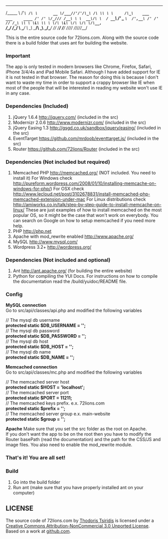  ________    ___    __
/\_____  \ /'___`\ /\ \       __
\/___//'/'/\_\ /\ \\ \ \     /\_\    ___     ___     ____
    /' /' \/_/// /__\ \ \  __\/\ \  / __`\ /' _ `\  /',__\
  /' /'      // /_\ \\ \ \L\ \\ \ \/\ \L\ \/\ \/\ \/\__, `\
 /\_/       /\______/ \ \____/ \ \_\ \____/\ \_\ \_\/\____/
 \//        \/_____/   \/___/   \/_/\/___/  \/_/\/_/\/___/


This is the entire source code for 72lions.com. Along with the source code there is a build folder that uses ant for building the website.

### Important
The app is only tested in modern browsers like Chrome, Firefox, Safari, iPhone 3/4/4s and iPad Mobile Safari.
Although I have added support for IE it is not tested in that browser.
The reason for doing this is because I don't want to waste my time in order to support a crappy browser like IE when most of the people that will be interested in reading my website won't use IE in any case.

### Dependencies (Included)
1. jQuery 1.6.4 http://jquery.com/ (included in the src)
2. Modernizr 2.0.6 http://www.modernizr.com/ (included in the src)
3. jQuery Easing 1.3 http://gsgd.co.uk/sandbox/jquery/easing/ (included in the src)
4. EventTarget https://github.com/mrdoob/eventtarget.js/ (included in the src)
5. Router https://github.com/72lions/Router (included in the src)

### Dependencies (Not included but required)
1. Memcached PHP http://memcached.org/ (NOT included. You need to install it)
   For Windows check http://pureform.wordpress.com/2008/01/10/installing-memcache-on-windows-for-php/)
   For OSX check http://www.lecloud.net/post/3102678831/install-memcached-php-memcached-extension-under-mac
   For Linux distributions check http://amiworks.co.in/talk/step-by-step-guide-to-install-memcache-on-linux/
   These are just examples of how to install memcached on the most popular OS, so it might be the case that won't work on everybody. You can search on Google on how to setup memcached if you need more help.
2. PHP http://php.net
3. Apache with mod_rewrite enabled http://www.apache.org/
4. MySQL http://www.mysql.com/
5. Wordpress 3.2+ http://wordpress.org/

### Dependencies (Not included and optional)
1. Ant http://ant.apache.org/ (for building the entire website)
2. Python for compiling the YUI Docs. For instructions on how to compile the documentation read the /build/yuidoc/README file.

### Config
**MySQL connection**  
Go to src/api/classes/api.php and modified the following variables

// The mysql db username  
**protected static $DB_USERNAME = '';**  
// The mysql db password  
**protected static $DB_PASSWORD = '';**  
// The mysql db host  
**protected static $DB_HOST = '';**  
// The mysql db name  
**protected static $DB_NAME = '';**  

**Memcached connection**  
Go to src/api/classes/mc.php and modified the following variables  
  
// The memcached server host  
**protected static $HOST = 'localhost';**  
// The memcached server port  
**protected static $PORT = 11211;**  
// The memcached keys prefix. e.x. 72lions.com  
**protected static $prefix = '';**  
// The memcached server group e.x. main-website  
**protected static $group = '';**

**Apache**
Make sure that you set the src folder as the root on Apache.  
If you don't want the app to be on the root then you have to modify the Router basePath (read the documentation) and the path for the CSS/JS and image files.
You also need to enable the mod_rewrite module.

### That's it! You are all set!

### Build
1. Go into the build folder
2. Run ant (make sure that you have properly installed ant on your computer)

## LICENSE
<span xmlns:dct="http://purl.org/dc/terms/" property="dct:title">The source code of 72lions.com</span> by <a xmlns:cc="http://creativecommons.org/ns#" href="72lions.com" property="cc:attributionName" rel="cc:attributionURL">Thodoris Tsiridis</a> is licensed under a <a rel="license" href="http://creativecommons.org/licenses/by-nc/3.0/">Creative Commons Attribution-NonCommercial 3.0 Unported License</a>. Based on a work at <a xmlns:dct="http://purl.org/dc/terms/" href="https://github.com/72lions/72lions" rel="dct:source">github.com</a>.

